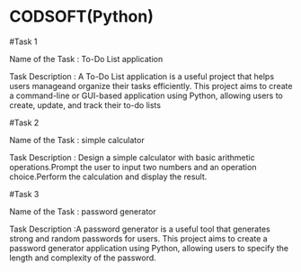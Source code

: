 # CODSOFT(Python)

#Task 1

Name of the Task : To-Do List application

Task Description : A To-Do List application is a useful project that helps users manageand organize their tasks efficiently. This project aims to create a command-line or GUI-based application using Python, allowing users to create, update, and track their to-do lists

#Task 2

Name of the Task : simple calculator

Task Description : Design a simple calculator with basic arithmetic operations.Prompt the user to input two numbers and an operation choice.Perform the calculation and display the result.

#Task 3

Name of the Task : password generator

Task Description :A password generator is a useful tool that generates strong and random passwords for users. This project aims to create a password generator application using Python, allowing users to specify the length and complexity of the password.

